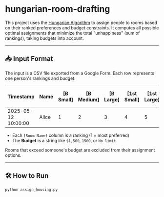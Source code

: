 # hungarian-room-drafting

This project uses the [Hungarian Algorithm](https://en.wikipedia.org/wiki/Hungarian_algorithm) to assign people to rooms based on their ranked preferences and budget constraints. It computes all possible optimal assignments that minimize the total "unhappiness" (sum of rankings), taking budgets into account.

---

## 📥 Input Format

The input is a CSV file exported from a Google Form. Each row represents one person's rankings and budget:

| Timestamp | Name | [B Small] | [B Medium] | [B Large] | [1st Small] | [1st Large] | [2nd Large] | [2nd Small 1] | [2nd Small 2] | [Master] | Budget |
|-----------|------|-----------|------------|-----------|--------------|--------------|---------------|----------------|----------------|----------|--------|
| 2025-05-12 10:00:00 | Alice | 1 | 2 | 3 | 4 | 5 | 6 | 7 | 8 | 9 | $1,500 |

- Each `[Room Name]` column is a ranking (1 = most preferred)
- The **Budget** is a string like `$1,500`, `1500`, or `No limit`

Rooms that exceed someone's budget are excluded from their assignment options.

---

## 🛠 How to Run

```bash
python assign_housing.py

